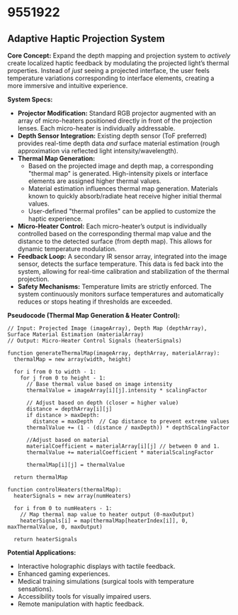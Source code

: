 # 9551922

## Adaptive Haptic Projection System

**Core Concept:** Expand the depth mapping and projection system to *actively* create localized haptic feedback by modulating the projected light’s thermal properties. Instead of *just* seeing a projected interface, the user feels temperature variations corresponding to interface elements, creating a more immersive and intuitive experience.

**System Specs:**

*   **Projector Modification:** Standard RGB projector augmented with an array of micro-heaters positioned directly in front of the projection lenses. Each micro-heater is individually addressable.
*   **Depth Sensor Integration:** Existing depth sensor (ToF preferred) provides real-time depth data *and* surface material estimation (rough approximation via reflected light intensity/wavelength).
*   **Thermal Map Generation:**
    *   Based on the projected image and depth map, a corresponding "thermal map" is generated. High-intensity pixels or interface elements are assigned higher thermal values.
    *   Material estimation influences thermal map generation.  Materials known to quickly absorb/radiate heat receive higher initial thermal values.
    *   User-defined "thermal profiles" can be applied to customize the haptic experience.
*   **Micro-Heater Control:**  Each micro-heater’s output is individually controlled based on the corresponding thermal map value and the distance to the detected surface (from depth map). This allows for dynamic temperature modulation.
*   **Feedback Loop:**  A secondary IR sensor array, integrated into the image sensor, detects the surface temperature. This data is fed back into the system, allowing for real-time calibration and stabilization of the thermal projection.
*   **Safety Mechanisms:**  Temperature limits are strictly enforced. The system continuously monitors surface temperatures and automatically reduces or stops heating if thresholds are exceeded.

**Pseudocode (Thermal Map Generation & Heater Control):**

```
// Input: Projected Image (imageArray), Depth Map (depthArray), Surface Material Estimation (materialArray)
// Output: Micro-Heater Control Signals (heaterSignals)

function generateThermalMap(imageArray, depthArray, materialArray):
  thermalMap = new array(width, height)

  for i from 0 to width - 1:
    for j from 0 to height - 1:
      // Base thermal value based on image intensity
      thermalValue = imageArray[i][j].intensity * scalingFactor

      // Adjust based on depth (closer = higher value)
      distance = depthArray[i][j]
      if distance > maxDepth:
        distance = maxDepth  // Cap distance to prevent extreme values
      thermalValue += (1 - (distance / maxDepth)) * depthScalingFactor

      //Adjust based on material
      materialCoefficient = materialArray[i][j] // between 0 and 1.
      thermalValue += materialCoefficient * materialScalingFactor

      thermalMap[i][j] = thermalValue

  return thermalMap

function controlHeaters(thermalMap):
  heaterSignals = new array(numHeaters)

  for i from 0 to numHeaters - 1:
    // Map thermal map value to heater output (0-maxOutput)
    heaterSignals[i] = map(thermalMap[heaterIndex[i]], 0, maxThermalValue, 0, maxOutput)

  return heaterSignals
```

**Potential Applications:**

*   Interactive holographic displays with tactile feedback.
*   Enhanced gaming experiences.
*   Medical training simulations (surgical tools with temperature sensations).
*   Accessibility tools for visually impaired users.
*   Remote manipulation with haptic feedback.